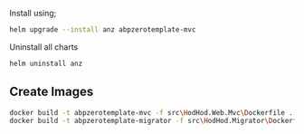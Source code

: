 ﻿Install using;

```bash
helm upgrade --install anz abpzerotemplate-mvc
```

Uninstall all charts

```bash
helm uninstall anz
```

## Create Images

```bash
docker build -t abpzerotemplate-mvc -f src\HodHod.Web.Mvc\Dockerfile .
docker build -t abpzerotemplate-migrator -f src\HodHod.Migrator\Dockerfile .
```
